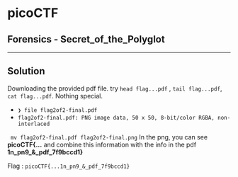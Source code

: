 # picoCTF
## Forensics - Secret_of_the_Polyglot

--------------------
## Solution

Downloading the provided pdf file. 
try ```head flag...pdf``` , ```tail flag...pdf```, ```cat flag...pdf```. Nothing special.
* ```❯ file flag2of2-final.pdf```
* ```flag2of2-final.pdf: PNG image data, 50 x 50, 8-bit/color RGBA, non-interlaced```

``` mv flag2of2-final.pdf flag2of2-final.png```
In the png, you can see **picoCTF{...** and combine this information with the info in the pdf **1n_pn9_&_pdf_7f9bccd1}**



Flag : `picoCTF{...1n_pn9_&_pdf_7f9bccd1}` 
